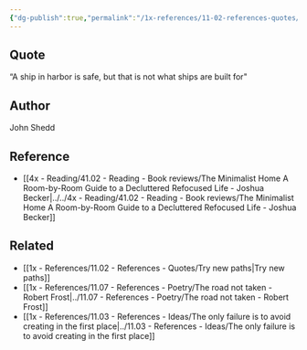 ```yaml
---
{"dg-publish":true,"permalink":"/1x-references/11-02-references-quotes/ship-not-made-to-stay-in-harbour/"}
---
```



## Quote
“A ship in harbor is safe, but that is not what ships are built for"

## Author
John Shedd

## Reference
- [[4x - Reading/41.02 - Reading - Book reviews/The Minimalist Home A Room-by-Room Guide to a Decluttered Refocused Life - Joshua Becker\|../../4x - Reading/41.02 - Reading - Book reviews/The Minimalist Home A Room-by-Room Guide to a Decluttered Refocused Life - Joshua Becker]]

## Related
- [[1x - References/11.02 - References - Quotes/Try new paths\|Try new paths]]
- [[1x - References/11.07 - References - Poetry/The road not taken - Robert Frost\|../11.07 - References - Poetry/The road not taken - Robert Frost]]
- [[1x - References/11.03 - References - Ideas/The only failure is to avoid creating in the first place\|../11.03 - References - Ideas/The only failure is to avoid creating in the first place]]